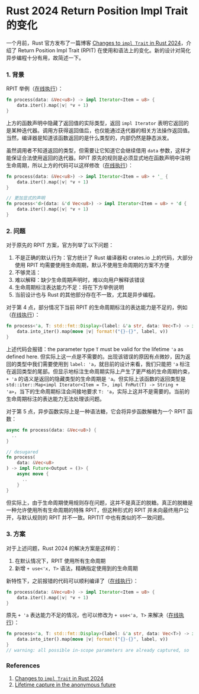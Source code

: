 # Rust 2024 Return Position Impl Trait 的变化

一个月前，Rust 官方发布了一篇博客 [Changes to `impl Trait` in Rust 2024](https://blog.rust-lang.org/2024/09/05/impl-trait-capture-rules.html)，介绍了 Return Position Impl Trait (RPIT) 在使用和语法上的变化。新的设计对简化异步编程十分有用，故简述一下。

### 1. 背景

RPIT 举例（[在线执行](https://play.rust-lang.org/?version=stable&mode=debug&edition=2021&gist=cc36dc9420e0d02f1f15e37ce9a04f6a)）：

```Rust
fn process(data: &Vec<u8>) -> impl Iterator<Item = u8> {
    data.iter().map(|v| *v + 1)
}
```

上方的函数声明中隐藏了返回值的实际类型，返回 `impl Iterator` 表明它返回的是某种迭代器。调用方获得返回值后，也仅能通过迭代器的相关方法操作返回值。当然，编译器是知道该函数返回的是什么类型的，内部仍然是静态派发。

虽然调用者不知道返回的类型，但需要让它知道它会继续借用 `data` 参数，这样才能保证合法使用返回的迭代器。RPIT 原先的规则是必须显式地在函数声明中注明生命周期，所以上方的代码可以这样修改（[在线执行](https://play.rust-lang.org/?version=stable&mode=debug&edition=2021&gist=97b6c616e644e75b5cd41c7374e588fe)）：

```rust
fn process(data: &Vec<u8>) -> impl Iterator<Item = u8> + '_ {
    data.iter().map(|v| *v + 1)
}

// 更加显式的声明
fn process<'d>(data: &'d Vec<u8>) -> impl Iterator<Item = u8> + 'd {
    data.iter().map(|v| *v + 1)
}
```

### 2. 问题

对于原先的 RPIT 方案，官方列举了以下问题：

1. 不是正确的默认行为：官方统计了 Rust 编译器和 crates.io 上的代码，大部分使用 RPIT 均需要使用生命周期，默认不使用生命周期的方案不方便
2. 不够灵活：
3. 难以解释：缺少生命周期声明时，难以向用户解释该错误
4. 生命周期标注表达能力不足：将在下方举例说明
5. 当前设计也与 Rust 的其他部分存在不一致，尤其是异步编程。

对于第 4 点，部分情况下当前 RPIT 的生命周期标注的表达能力是不足的，例如（[在线执行](https://play.rust-lang.org/?version=nightly&mode=debug&edition=2021&gist=dd220df1f954d1f3e0c8b65d7d911b82)）：

```rust
fn process<'a, T: std::fmt::Display>(label: &'a str, data: Vec<T>) -> impl Iterator<Item = String> + 'a {
    data.into_iter().map(move |v| format!("{}-{}", label, v))
}
```

上述代码会报错：the parameter type `T` must be valid for the lifetime `'a` as defined here. 但实际上这一点是不需要的。出现该错误的原因有点微妙，因为返回的类型中我们需要使用到 `label: 'a`，就目前的设计来看，我们只能把 `'a` 标注在返回类型的尾部。但显示地标注生命周期实际上产生了更严格的生命周期约束，`+ 'a` 的语义是返回的隐藏类型的生命周期是 `'a`。但实际上该函数的返回类型是 `std::iter::Map<impl Iterator<Item = T>, impl FnMut(T) -> String + 'a>`，当下的生命周期标注会间接地要求 `T: 'a`，实际上这并不是需要的。当前的生命周期标注的表达能力无法处理该问题。

对于第 5 点，异步函数实际上是一种语法糖，它会将异步函数解糖为一个 RPIT 函数：

```rust
async fn process(data: &Vec<u8>) {
  ..
}

// desugared
fn process(
    data: &Vec<u8>
) -> impl Future<Output = ()> {
    async move {
      ..
    }
}
```

但实际上，由于生命周期使用规则存在问题，这并不是真正的脱糖。真正的脱糖是一种允许使用所有生命周期的特殊 RPIT，但这种形式的 RPIT 并未向最终用户公开，与默认规则的 RPIT 并不一致。RPITIT 中也有类似的不一致问题。

### 3. 方案

对于上述问题，Rust 2024 的解决方案是这样的：

1. 在默认情况下，RPIT 使用所有生命周期
2. 新增 `+ use<'x, T>` 语法，精确指定使用到的生命周期

新特性下，之前报错的代码可以顺利编译了（[在线执行](https://play.rust-lang.org/?version=nightly&mode=debug&edition=2024&gist=5e4d40e79a81f561d5b64e50f27f7341)）：

```rust
fn process(data: &Vec<u8>) -> impl Iterator<Item = u8> {
    data.iter().map(|v| *v + 1)
}
```

原先 `+ 'a` 表达能力不足的情况，也可以修改为 `+ use<'a, T>` 来解决（[在线执行](https://play.rust-lang.org/?version=nightly&mode=debug&edition=2024&gist=180b5d8ffc03314d2c420863d2e11c65)）：

```rust
fn process<'a, T: std::fmt::Display>(label: &'a str, data: Vec<T>) -> impl Iterator<Item = String> + use<'a, T> {
    data.into_iter().map(move |v| format!("{}-{}", label, v))
}
// warning: all possible in-scope parameters are already captured, so `use<...>` syntax is redundant
```

### References

1. [Changes to `impl Trait` in Rust 2024](https://blog.rust-lang.org/2024/09/05/impl-trait-capture-rules.html)
1. [Lifetime capture in the anonymous future](https://rust-lang.github.io/rfcs/2394-async_await.html#lifetime-capture-in-the-anonymous-future)
